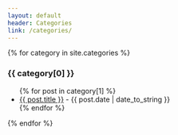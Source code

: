 ```yaml
---
layout: default
header: Categories
link: /categories/
---
```

{% for category in site.categories %}
  <h3>{{ category[0] }}</h3>
  <ul>
    {% for post in category[1] %}
      <li><a href="{{ post.url }}">{{ post.title }}</a> - {{ post.date | date_to_string }}</li>
    {% endfor %}
  </ul>
{% endfor %}